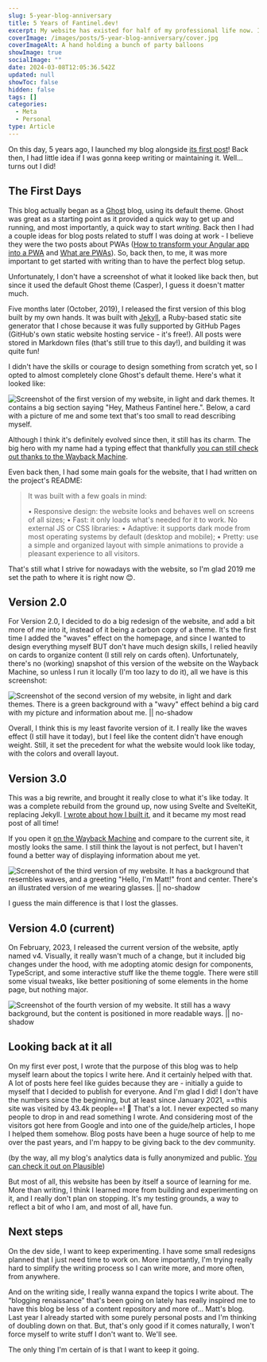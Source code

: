 ```yaml
---
slug: 5-year-blog-anniversary
title: 5 Years of Fantinel.dev!
excerpt: My website has existed for half of my professional life now. In this post I look back at some snapshots of its history and talk about what's next.
coverImage: /images/posts/5-year-blog-anniversary/cover.jpg
coverImageAlt: A hand holding a bunch of party balloons
showImage: true
socialImage: ""
date: 2024-03-08T12:05:36.542Z
updated: null
showToc: false
hidden: false
tags: []
categories:
  - Meta
  - Personal
type: Article
---
```


On this day, 5 years ago, I launched my blog alongside [its first post](/purpose-of-this-blog)! Back then, I had little idea if I was gonna keep writing or maintaining it. Well... turns out I did!

## The First Days

This blog actually began as a [Ghost](https://ghost.org) blog, using its default theme. Ghost was great as a starting point as it provided a quick way to get up and running, and most importantly, a quick way to start _writing_. Back then I had a couple ideas for blog posts related to stuff I was doing at work - I believe they were the two posts about PWAs ([How to transform your Angular app into a PWA](/angular-pwa-how-to) and [What are PWAs](/what-are-pwas-and-why-should-i-care-about-them)). So, back then, to me, it was more important to get started with writing than to have the perfect blog setup.

Unfortunately, I don't have a screenshot of what it looked like back then, but since it used the default Ghost theme (Casper), I guess it doesn't matter much.

Five months later (October, 2019), I released the first version of this blog built by my own hands. It was built with [Jekyll](https://jekyllrb.com/), a Ruby-based static site generator that I chose because it was fully supported by GitHub Pages (GitHub's own static website hosting service - it's free!). All posts were stored in Markdown files (that's still true to this day!), and building it was quite fun!

I didn't have the skills or courage to design something from scratch yet, so I opted to almost completely clone Ghost's default theme. Here's what it looked like:

![Screenshot of the first version of my website, in light and dark themes. It contains a big section saying "Hey, Matheus Fantinel here.". Below, a card with a picture of me and some text that's too small to read describing myself.](/images/posts/5-year-blog-anniversary/v1.png "Fantinel.dev v1, October 2019")

Although I think it's definitely evolved since then, it still has its charm. The big hero with my name had a typing effect that thankfully [you can still check out thanks to the Wayback Machine](https://web.archive.org/web/20200105151225/http://fantinel.dev/).

Even back then, I had some main goals for the website, that I had written on the project's README:

> It was built with a few goals in mind:
> 
> • Responsive design: the website looks and behaves well on screens of all sizes;
> • Fast: it only loads what's needed for it to work. No external JS or CSS libraries:
> • Adaptive: it supports dark mode from most operating systems by default (desktop and mobile);
> • Pretty: use a simple and organized layout with simple animations to provide a pleasant experience to all visitors.

That's still what I strive for nowadays with the website, so I'm glad 2019 me set the path to where it is right now 😊.

## Version 2.0

For Version 2.0, I decided to do a big redesign of the website, and add a bit more of _me_ into it, instead of it being a carbon copy of a theme. It's the first time I added the "waves" effect on the homepage, and since I wanted to design everything myself BUT don't have much design skills, I relied heavily on cards to organize content (I still rely on cards often). Unfortunately, there's no (working) snapshot of this version of the website on the Wayback Machine, so unless I run it locally (I'm too lazy to do it), all we have is this screenshot:

![Screenshot of the second version of my website, in light and dark themes. There is a green background with a "wavy" effect behind a big card with my picture and information about me. || no-shadow](/images/posts/5-year-blog-anniversary/v2.png "Fantinel.dev v2, November 2020")

Overall, I think this is my least favorite version of it. I really like the waves effect (I still have it today), but I feel like the content didn't have enough weight. Still, it set the precedent for what the website would look like today, with the colors and overall layout.

## Version 3.0

This was a big rewrite, and brought it really close to what it's like today. It was a complete rebuild from the ground up, now using Svelte and SvelteKit, replacing Jekyll. [I wrote about how I built it](http://localhost:5173/blog-development-sveltekit), and it became my most read post of all time!

If you open it [on the Wayback Machine](https://web.archive.org/web/20211006092452/https://fantinel.dev/) and compare to the current site, it mostly looks the same. I still think the layout is not perfect, but I haven't found a better way of displaying information about me yet.

![Screenshot of the third version of my website. It has a background that resembles waves, and a greeting "Hello, I'm Matt!" front and center. There's an illustrated version of me wearing glasses. || no-shadow](/images/posts/5-year-blog-anniversary/v3.png "Fantinel.dev v3, September 2021")

I guess the main difference is that I lost the glasses.

## Version 4.0 (current)

On February, 2023, I released the current version of the website, aptly named v4. Visually, it really wasn't much of a change, but it included big changes under the hood, with me adopting atomic design for components, TypeScript, and some interactive stuff like the theme toggle. There were still some visual tweaks, like better positioning of some elements in the home page, but nothing major.

![Screenshot of the fourth version of my website. It still has a wavy background, but the content is positioned in more readable ways. || no-shadow](/images/posts/5-year-blog-anniversary/v4.png "Fantinel.dev v4, February 2023")

## Looking back at it all

On my first ever post, I wrote that the purpose of this blog was to help myself learn about the topics I write here. And it certainly helped with that. A lot of posts here feel like guides because they are - initially a guide to myself that I decided to publish for everyone. And I'm glad I did! I don't have the numbers since the beginning, but at least since January 2021, ==this site was visited by 43.4k people==! 🤯 That's a lot. I never expected so many people to drop in and read something I wrote. And considering most of the visitors got here from Google and into one of the guide/help articles, I hope I helped them somehow. Blog posts have been a huge source of help to me over the past years, and I'm happy to be giving back to the dev community.

(by the way, all my blog's analytics data is fully anonymized and public. [You can check it out on Plausible](https://plausible.io/fantinel.dev?period=all))

But most of all, this website has been by itself a source of learning for me. More than writing, I think I learned more from building and experimenting on it, and I really don't plan on stopping. It's my testing grounds, a way to reflect a bit of who I am, and most of all, have fun.

## Next steps

On the dev side, I want to keep experimenting. I have some small redesigns planned that I just need time to work on. More importantly, I'm trying really hard to simplify the writing process so I can write more, and more often, from anywhere.

And on the writing side, I really wanna expand the topics I write about. The “blogging renaissance” that's been going on lately has really inspired me to have this blog be less of a content repository and more of... Matt's blog. Last year I already started with some purely personal posts and I'm thinking of doubling down on that. But, that's only good if it comes naturally, I won't force myself to write stuff I don't want to. We'll see.

The only thing I'm certain of is that I want to keep it going.